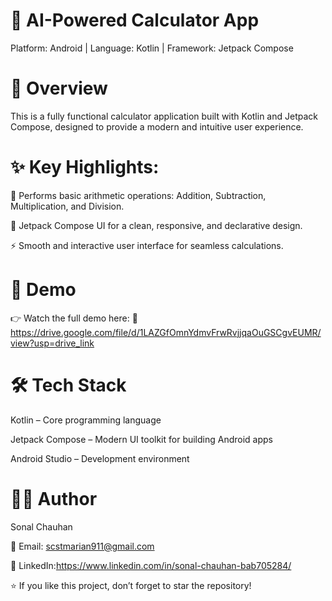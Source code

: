 # 📱 AI-Powered Calculator App<br>

Platform: Android | Language: Kotlin | Framework: Jetpack Compose<br>

# 🚀 Overview<br>

This is a fully functional calculator application built with Kotlin and Jetpack Compose, designed to provide a modern and intuitive user experience.<br>

# ✨ Key Highlights:<br>

🔢 Performs basic arithmetic operations: Addition, Subtraction, Multiplication, and Division.<br>

🎨 Jetpack Compose UI for a clean, responsive, and declarative design.<br>

⚡ Smooth and interactive user interface for seamless calculations.<br>

# 🎥 Demo<br>

👉 Watch the full demo here: 📌https://drive.google.com/file/d/1LAZGfOmnYdmvFrwRvjjqaOuGSCgvEUMR/view?usp=drive_link <br>

# 🛠️ Tech Stack<br>

Kotlin – Core programming language<br>

Jetpack Compose – Modern UI toolkit for building Android apps<br>

Android Studio – Development environment<br>

# 👩‍💻 Author<br>

Sonal Chauhan<br>

📧 Email: scstmarian911@gmail.com<br>

🔗 LinkedIn:https://www.linkedin.com/in/sonal-chauhan-bab705284/  <br>

⭐ If you like this project, don’t forget to star the repository!
